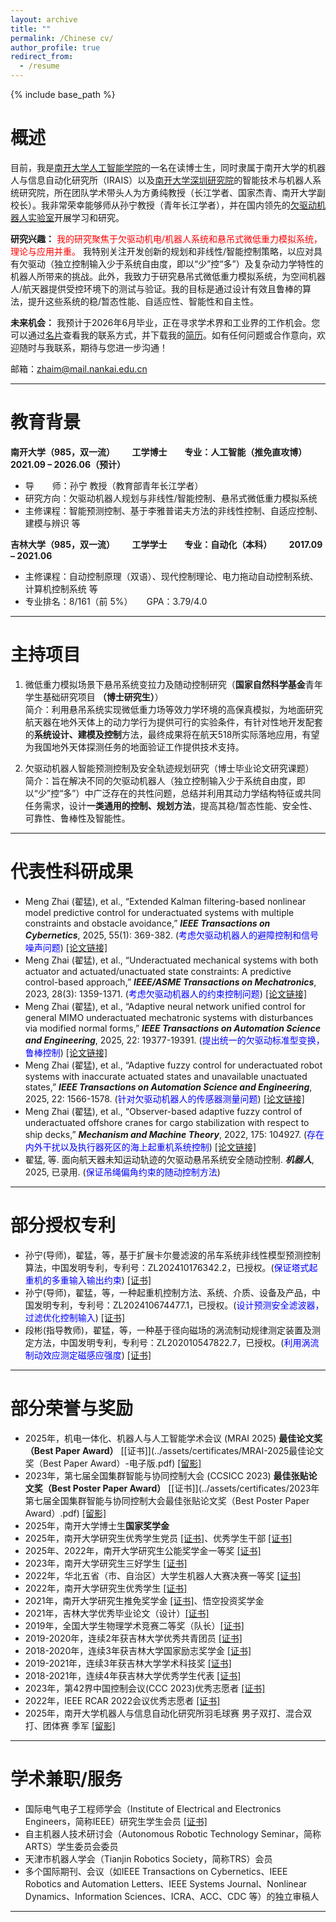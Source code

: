 ```yaml
---
layout: archive
title: ""
permalink: /Chinese cv/
author_profile: true
redirect_from:
  - /resume
---
```


{% include base_path %}

# 概述
目前，我是[南开大学人工智能学院](https://ai.nankai.edu.cn/)的一名在读博士生，同时隶属于南开大学的机器人与信息自动化研究所（IRAIS）以及[南开大学深圳研究院](https://nkszri.nankai.edu.cn/)的智能技术与机器人系统研究院，所在团队学术带头人为方勇纯教授（长江学者、国家杰青、南开大学副校长）。我非常荣幸能够师从孙宁教授（青年长江学者），并在国内领先的[欠驱动机器人实验室](https://url.nankai.edu.cn/)开展学习和研究。

**研究兴趣：** <span style="color: red;">我的研究聚焦于欠驱动机电/机器人系统和悬吊式微低重力模拟系统，理论与应用并重。</span> 我特别关注开发创新的规划和非线性/智能控制策略，以应对具有欠驱动（独立控制输入少于系统自由度，即以“少”控“多”）及复杂动力学特性的机器人所带来的挑战。此外，我致力于研究悬吊式微低重力模拟系统，为空间机器人/航天器提供受控环境下的测试与验证。我的目标是通过设计有效且鲁棒的算法，提升这些系统的稳/暂态性能、自适应性、智能性和自主性。

**未来机会：** 我预计于2026年6月毕业，正在寻求学术界和工业界的工作机会。您可以通过[名片](../files/名片.jpg)查看我的联系方式，并下载我的[简历](../files/【教职】翟猛-个人简历（2025.09）.pdf)。如有任何问题或合作意向，欢迎随时与我联系，期待与您进一步沟通！

邮箱：zhaim@mail.nankai.edu.cn

------

# 教育背景
**南开大学（985，双一流） &ensp;&ensp;&ensp; 工学博士 &ensp;&ensp;&ensp; 专业：人工智能（推免直攻博） &ensp;&ensp;&ensp; 2021.09 – 2026.06（预计）**
- 导 &ensp;&ensp;&ensp; 师：孙宁 教授（教育部青年长江学者）    
- 研究方向：欠驱动机器人规划与非线性/智能控制、悬吊式微低重力模拟系统    
- 主修课程：智能预测控制、基于李雅普诺夫方法的非线性控制、自适应控制、建模与辨识 等    

**吉林大学（985，双一流） &ensp;&ensp;&ensp; 工学学士 &ensp;&ensp;&ensp; 专业：自动化（本科） &ensp;&ensp;&ensp; 2017.09 – 2021.06**   
- 主修课程：自动控制原理（双语）、现代控制理论、电力拖动自动控制系统、计算机控制系统 等  
- 专业排名：8/161（前 5%） &ensp;&ensp; GPA：3.79/4.0

------

# 主持项目
1. 微低重力模拟场景下悬吊系统变拉力及随动控制研究（**国家自然科学基金**青年学生基础研究项目 **（博士研究生）**）    
简介：利用悬吊系统实现微低重力场等效力学环境的高保真模拟，为地面研究航天器在地外天体上的动力学行为提供可行的实验条件，有针对性地开发配套的**系统设计、建模及控制**方法，最终成果将在航天518所实际落地应用，有望为我国地外天体探测任务的地面验证工作提供技术支持。

2. 欠驱动机器人智能预测控制及安全轨迹规划研究（博士毕业论文研究课题）    
简介：旨在解决不同的欠驱动机器人（独立控制输入少于系统自由度，即以“少”控“多”）中广泛存在的共性问题，总结并利用其动力学结构特征或共同任务需求，设计**一类通用的控制、规划方法**，提高其稳/暂态性能、安全性、可靠性、鲁棒性及智能性。

------

# 代表性科研成果
- Meng Zhai (翟猛), et al., “Extended Kalman filtering-based nonlinear model predictive control for underactuated systems with multiple constraints and obstacle avoidance,” ***IEEE Transactions on Cybernetics***, 2025, 55(1): 369-382. (<span style="color: blue;">考虑欠驱动机器人的避障控制和信号噪声问题</span>) [[论文链接]](https://ieeexplore.ieee.org/document/10752633/?arnumber=10752633)    
- Meng Zhai (翟猛), et al., “Underactuated mechanical systems with both actuator and actuated/unactuated state constraints: A predictive control-based approach,” ***IEEE/ASME Transactions on Mechatronics***, 2023, 28(3): 1359-1371. (<span style="color: blue;">考虑欠驱动机器人的约束控制问题</span>) [[论文链接]](https://ieeexplore.ieee.org/document/10001761)
- Meng Zhai (翟猛), et al., “Adaptive neural network unified control for general MIMO underactuated mechatronic systems with disturbances via modified normal forms,” ***IEEE Transactions on Automation Science and Engineering***, 2025, 22: 19377-19391. (<span style="color: blue;">提出统一的欠驱动标准型变换，鲁棒控制</span>) [[论文链接]](https://ieeexplore.ieee.org/document/11099087)     
- Meng Zhai (翟猛), et al., “Adaptive fuzzy control for underactuated robot systems with inaccurate actuated states and unavailable unactuated states,” ***IEEE Transactions on Automation Science and Engineering***, 2025, 22: 1566-1578. (<span style="color: blue;">针对欠驱动机器人的传感器测量问题</span>) [[论文链接]](https://ieeexplore.ieee.org/document/10445242/?arnumber=10445242)     
- Meng Zhai (翟猛), et al., “Observer-based adaptive fuzzy control of underactuated offshore cranes for cargo stabilization with respect to ship decks,” ***Mechanism and Machine Theory***, 2022, 175: 104927. (<span style="color: blue;">存在内外干扰以及执行器死区的海上起重机系统控制</span>) [[论文链接]](https://linkinghub.elsevier.com/retrieve/pii/S0094114X22001859)    
- 翟猛, 等. 面向航天器未知运动轨迹的欠驱动悬吊系统安全随动控制. ***机器人***, 2025, 已录用. (<span style="color: blue;">保证吊绳偏角约束的随动控制方法</span>)

------

# 部分授权专利
- 孙宁(导师)，翟猛，等，基于扩展卡尔曼滤波的吊车系统非线性模型预测控制算法，中国发明专利，专利号：ZL202410176342.2，已授权。(<span style="color: blue;">保证塔式起重机的多重输入输出约束</span>) [[证书]](../assets/certificates/2024101763422-发明专利证书.pdf)   
- 孙宁(导师)，翟猛，等，一种起重机控制方法、系统、介质、设备及产品，中国发明专利，专利号：ZL202410674477.1，已授权。(<span style="color: blue;">设计预测安全滤波器，过滤优化控制输入</span>) [[证书]](../assets/certificates/2024106744771-发明专利证书.pdf)      
- 段彬(指导教师)，翟猛，等，一种基于径向磁场的涡流制动规律测定装置及测定方法，中国发明专利，专利号：ZL202010547822.7，已授权。(<span style="color: blue;">利用涡流制动效应测定磁感应强度</span>) [[证书]](../assets/certificates/20-1-104吉林大学2020105478227-发明专利证书.pdf)          

------

# 部分荣誉与奖励
- 2025年，机电一体化、机器人与人工智能学术会议 (MRAI 2025) **最佳论文奖（Best Paper Award）** [[证书]](../assets/certificates/MRAI-2025最佳论文奖（Best Paper Award）-电子版.pdf) [[留影]](../assets/certificates/MRAI-2025最佳论文奖.jpg)       
- 2023年，第七届全国集群智能与协同控制大会 (CCSICC 2023) **最佳张贴论文奖（Best Poster Paper Award）** [[证书]](../assets/certificates/2023年第七届全国集群智能与协同控制大会最佳张贴论文奖（Best Poster Paper Award）.pdf) [[留影]](../assets/certificates/CCSICC-2023最佳张贴论文奖.jpg)
- 2025年，南开大学博士生**国家奖学金**
- 2025年，南开大学研究生优秀学生党员 [[证书]](../assets/certificates/南开大学2024-2025年度研究生优秀学生党员.pdf)、优秀学生干部 [[证书]](../assets/certificates/南开大学2024-2025学年研究生优秀学生干部.pdf)
- 2025年、2022年，南开大学研究生公能奖学金一等奖 [[证书]](../assets/certificates/南开大学2021-2022学年公能奖学金一等奖.pdf)      
- 2023年，南开大学研究生三好学生 [[证书]](../assets/certificates/南开大学2022-2023学年度研究生三好学生.pdf)       
- 2022年，华北五省（市、自治区）大学生机器人大赛决赛一等奖 [[证书]](../assets/certificates/吊车-获奖证书-华北五省(市、自治区)大学生机器人大赛.pdf)       
- 2022年，南开大学研究生优秀学生 [[证书]](../assets/certificates/南开大学2021-2022学年度研究生优秀学生.pdf)    
- 2021年，南开大学研究生推免奖学金 [[证书]](../assets/certificates/南开大学2021年研究生推免奖学金.pdf)、悟空投资奖学金    
- 2021年，吉林大学优秀毕业论文（设计）[[证书]](../assets/certificates/吉林大学优秀毕业论文（设计）.pdf)       
- 2019年，全国大学生物理学术竞赛二等奖（队长）[[证书]](../assets/certificates/CUPT国赛二等奖.pdf)     
- 2019-2020年，连续2年获吉林大学优秀共青团员 [[证书]](../assets/certificates/吉林大学优秀共青团员.pdf)   
- 2018-2020年，连续3年获吉林大学国家励志奖学金 [[证书]](../assets/certificates/吉林大学国家励志奖学金.pdf)
- 2019-2021年，连续3年获吉林大学学术科技奖 [[证书]](../assets/certificates/吉林大学学术科技奖.pdf)   
- 2018-2021年，连续4年获吉林大学优秀学生代表 [[证书]](../assets/certificates/吉林大学院优秀学生.pdf)   
- 2023年，第42界中国控制会议(CCC 2023)优秀志愿者 [[证书]](../assets/certificates/2023第42界中国控制会议CCC优秀志愿者.pdf)       
- 2022年，IEEE RCAR 2022会议优秀志愿者 [[证书]](../assets/certificates/IEEE-RCAR-2022会议优秀志愿者.pdf)      
- 2025年，南开大学机器人与信息自动化研究所羽毛球赛 男子双打、混合双打、团体赛 季军 [[留影]](../assets/certificates/IRAIS-2025羽毛球赛.jpg) 

------

# 学术兼职/服务
- 国际电气电子工程师学会（Institute of Electrical and Electronics Engineers，简称IEEE）研究生学生会员 [[证书]](../assets/certificates/IEEE学生会员证书.pdf)      
- 自主机器人技术研讨会（Autonomous Robotic Technology Seminar，简称ARTS）学生委员会委员   
- 天津市机器人学会（Tianjin Robotics Society，简称TRS）会员
- 多个国际期刊、会议（如IEEE Transactions on Cybernetics、IEEE Robotics and Automation Letters、IEEE Systems Journal、Nonlinear Dynamics、Information Sciences、ICRA、ACC、CDC 等）的独立审稿人   

------

